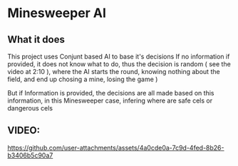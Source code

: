# Minesweeper AI
## What it does
This project uses Conjunt based AI to base it's decisions
If no information if provided, it does not know what to do, thus the decision is random 
( see the video at 2:10 ), where the AI starts the round, knowing nothing about the field, 
and end up chosing a mine, losing the game )

But if Information is provided, the decisions are all made based on this information,
in this Minesweeper case, infering where are safe cels or dangerous cels

## VIDEO:



https://github.com/user-attachments/assets/4a0cde0a-7c9d-4fed-8b26-b3406b5c90a7


